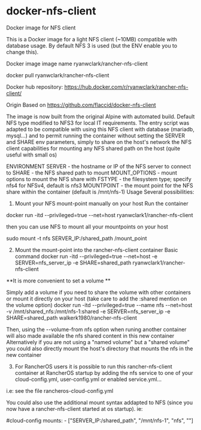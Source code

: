 # docker-nfs-client
Docker image for NFS client

This is a Docker image for a light NFS client (~10MB) compatible with database usage. By default NFS 3 is used (but the ENV enable you to change this).

Docker image
image name ryanwclark/rancher-nfs-client

docker pull ryanwclark/rancher-nfs-client

Docker hub repository: https://hub.docker.com/r/ryanwclark/rancher-nfs-client/

Origin
Based on https://github.com/flaccid/docker-nfs-client

The image is now built from the original Alpine with automated build. Default NFS type modified to NFS3 for local IT requirements. The entry script was adapted to be compatible with using this NFS client with database (mariadb, mysql...) and to permit running the container without setting the SERVER and SHARE env parameters, simply to share on the host's network the NFS client capabilities for mounting any NFS shared path on the host (quite useful with small os)

ENVIRONMENT
SERVER - the hostname or IP of the NFS server to connect to
SHARE - the NFS shared path to mount
MOUNT_OPTIONS - mount options to mount the NFS share with
FSTYPE - the filesystem type; specify nfs4 for NFSv4, default is nfs3
MOUNTPOINT - the mount point for the NFS share within the container (default is /mnt/nfs-1)
Usage
Several possibilities:

1. Mount your NFS mount-point manually on your host
Run the container

docker run -itd --privileged=true --net=host ryanwclark1/rancher-nfs-client

then you can use NFS to mount all your mountpoints on your host

sudo mount -t nfs SERVER_IP:/shared_path /mount_point

2. Mount the mount-point into the rancher-nfs-client container
Basic command docker run -itd --privileged=true --net=host -e SERVER=nfs_server_ip -e SHARE=shared_path ryanwclark1/rancher-nfs-client

**It is more convenient to set a volume **

Simply add a volume if you need to share the volume with other containers or mount it directly on your host (take care to add the :shared mention on the volume option) docker run -itd --privileged=true --name nfs --net=host -v /mnt/shared_nfs:/mnt/nfs-1:shared -e SERVER=nfs_server_ip -e SHARE=shared_path walkerk1980/rancher-nfs-client

Then, using the --volume-from nfs option when runing another container will also made available the nfs shared content in this new container
Alternatively if you are not using a "named volume" but a "shared volume" you could also directly mount the host's directory that mounts the nfs in the new container

3. For RancherOS users it is possible to run this rancher-nfs-client container at RancherOS startup
by adding the nfs service to one of your cloud-config.yml, user-config.yml or enabled service.yml...

i.e: see the file rancheros-cloud-config.yml

You could also use the additional mount syntax addapted to NFS (since you now have a rancher-nfs-client started at os startup). ie:

#cloud-config
        mounts:
             - ["SERVER_IP:/shared_path", "/mnt/nfs-1", "nfs", ""]

